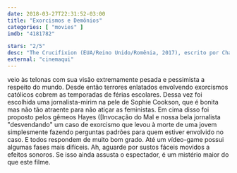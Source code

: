 ```yaml
---
date: 2018-03-27T22:31:52-03:00
title: "Exorcismos e Demônios"
categories: [ "movies" ]
imdb: "4181782"

stars: "2/5"
desc: "The Crucifixion (EUA/Reino Unido/Romênia, 2017), escrito por Chad Hayes, Carey W. Hayes, dirigido por Xavier Gens, com Sophie Cookson, Corneliu Ulici, Ada Lupu."
external: "cinemaqui"
---
```

 veio às telonas com sua visão extremamente pesada e pessimista a respeito do mundo. Desde então terrores enlatados envolvendo exorcismos católicos cobrem as temporadas de férias escolares. Dessa vez foi escolhida uma jornalista-mirim na pele de Sophie Cookson, que é bonita mas não tão atraente para não atiçar as feministas. Em cima disso foi proposto pelos gêmeos Hayes ([Invocação do Mal e nossa bela jornalista "desvendando" um caso de exorcismo que levou à morte de uma jovem simplesmente fazendo perguntas padrões para quem estiver envolvido no caso. E todos respondem de muito bom grado. Até um vídeo-game possui algumas fases mais difíceis. Ah, aguarde por sustos fáceis movidos a efeitos sonoros. Se isso ainda assusta o espectador, é um mistério maior do que este filme.
